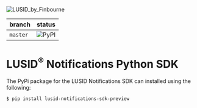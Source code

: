 ![LUSID_by_Finbourne](https://content.finbourne.com/LUSID_repo.png)

| branch | status |
| --- | --- |
| `master` |  ![PyPI](https://img.shields.io/pypi/v/lusid-notifications-sdk-preview?color=blue)

# LUSID<sup>®</sup> Notifications Python SDK

The PyPi package for the LUSID Notifications SDK can installed using the following:

```
$ pip install lusid-notifications-sdk-preview
```
